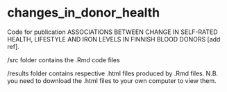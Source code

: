# changes_in_donor_health
Code for publication ASSOCIATIONS BETWEEN CHANGE IN SELF-RATED HEALTH, LIFESTYLE AND IRON LEVELS IN FINNISH BLOOD DONORS [add ref].

/src folder contains the .Rmd code files

/results folder contains respective .html files produced by .Rmd files. N.B. you need to download the .html files to your own computer to view them.
